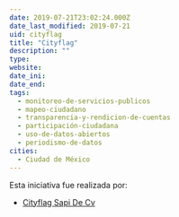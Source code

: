 ```yaml
---
date: 2019-07-21T23:02:24.000Z
date_last_modified: 2019-07-21
uid: cityflag
title: "Cityflag"
description: ""
type: 
website: 
date_ini: 
date_end: 
tags:
  - monitoreo-de-servicios-publicos
  - mapeo-ciudadano
  - transparencia-y-rendicion-de-cuentas
  - participación-ciudadana
  - uso-de-datos-abiertos
  - periodismo-de-datos
cities: 
  - Ciudad de México
---
```


Esta iniciativa fue realizada por:

- [Cityflag Sapi De Cv](/i/cityflag-sapi-de-cv.html)
